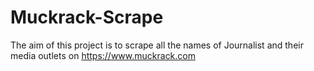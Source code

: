 # Muckrack-Scrape
The aim of this project is to scrape all the names of Journalist  and their media outlets on https://www.muckrack.com
